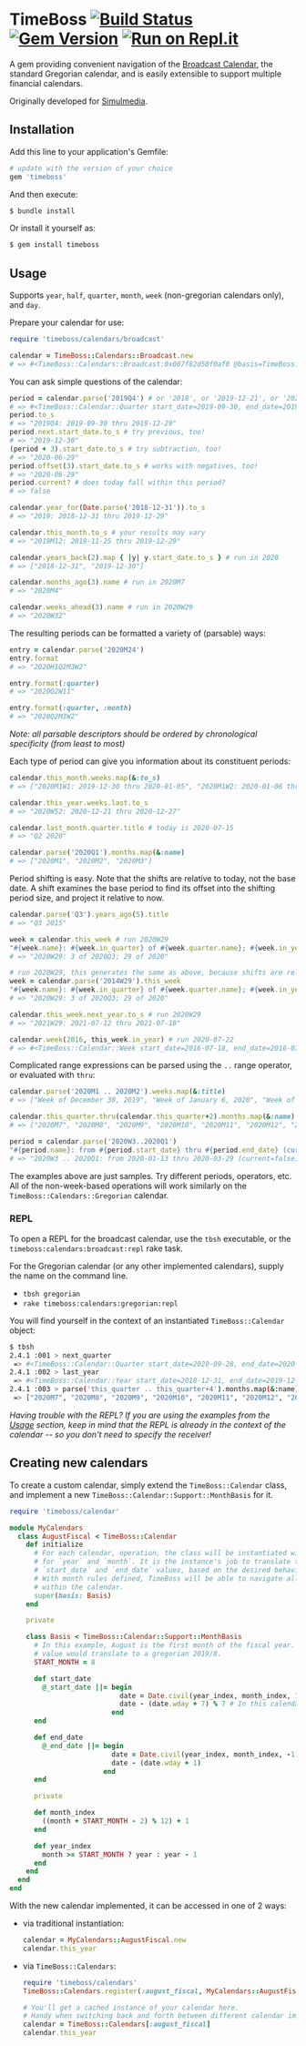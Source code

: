 # TimeBoss [![Build Status](https://travis-ci.com/kevinstuffandthings/timeboss.svg?branch=master)](https://travis-ci.com/kevinstuffandthings/timeboss) [![Gem Version](https://badge.fury.io/rb/timeboss.svg)](https://badge.fury.io/rb/timeboss) [![Run on Repl.it](https://repl.it/badge/github/kevinstuffandthings/timeboss)](https://repl.it/github/kevinstuffandthings/timeboss)

A gem providing convenient navigation of the [Broadcast Calendar](https://en.wikipedia.org/wiki/Broadcast_calendar), the standard Gregorian calendar, and is easily extensible to support multiple financial calendars.

Originally developed for [Simulmedia](https://simulmedia.com).

## Installation
Add this line to your application's Gemfile:

```ruby
# update with the version of your choice
gem 'timeboss'
```

And then execute:

```bash
$ bundle install
```

Or install it yourself as:

```bash
$ gem install timeboss
```

## Usage
Supports `year`, `half`, `quarter`, `month`, `week` (non-gregorian calendars only), and `day`.

Prepare your calendar for use:

```ruby
require 'timeboss/calendars/broadcast'

calendar = TimeBoss::Calendars::Broadcast.new
# => #<TimeBoss::Calendars::Broadcast:0x007f82d50f0af0 @basis=TimeBoss::Calendars::Broadcast::Basis>
```

You can ask simple questions of the calendar:

```ruby
period = calendar.parse('2019Q4') # or '2018', or '2019-12-21', or '2020W32', or '2020M3W2'
# => #<TimeBoss::Calendar::Quarter start_date=2019-09-30, end_date=2019-12-29>
period.to_s
# => "2019Q4: 2019-09-30 thru 2019-12-29"
period.next.start_date.to_s # try previous, too!
# => "2019-12-30"
(period + 3).start_date.to_s # try subtraction, too!
# => "2020-06-29"
period.offset(3).start_date.to_s # works with negatives, too!
# => "2020-06-29"
period.current? # does today fall within this period?
# => false

calendar.year_for(Date.parse('2018-12-31')).to_s
# => "2019: 2018-12-31 thru 2019-12-29"

calendar.this_month.to_s # your results may vary
# => "2019M12: 2019-11-25 thru 2019-12-29"

calendar.years_back(2).map { |y| y.start_date.to_s } # run in 2020
# => ["2018-12-31", "2019-12-30"]

calendar.months_ago(3).name # run in 2020M7
# => "2020M4"

calendar.weeks_ahead(3).name # run in 2020W29
# => "2020W32"
```

The resulting periods can be formatted a variety of (parsable) ways:

```ruby
entry = calendar.parse('2020M24')
entry.format
# => "2020H1Q2M3W2"

entry.format(:quarter)
# => "2020Q2W11"

entry.format(:quarter, :month)
# => "2020Q2M3W2"
```

_Note: all parsable descriptors should be ordered by chronological specificity (from least to most)_

Each type of period can give you information about its constituent periods:

```ruby
calendar.this_month.weeks.map(&:to_s)
# => ["2020M1W1: 2019-12-30 thru 2020-01-05", "2020M1W2: 2020-01-06 thru 2020-01-12", "2020M1W3: 2020-01-13 thru 2020-01-19", "2020M1W4: 2020-01-20 thru 2020-01-26"]

calendar.this_year.weeks.last.to_s
# => "2020W52: 2020-12-21 thru 2020-12-27"

calendar.last_month.quarter.title # today is 2020-07-15
# => "Q2 2020"

calendar.parse('2020Q1').months.map(&:name)
# => ["2020M1", "2020M2", "2020M3"]
```

Period shifting is easy. Note that the shifts are relative to today, not the base date. A shift examines the base period to find its offset into the shifting period size, and project it relative to now.

```ruby
calendar.parse('Q3').years_ago(5).title
# => "Q3 2015"

week = calendar.this_week # run 2020W29
"#{week.name}: #{week.in_quarter} of #{week.quarter.name}; #{week.in_year} of #{week.year.name}"
# => "2020W29: 3 of 2020Q3; 29 of 2020"

# run 2020W29, this generates the same as above, because shifts are relative to date run!
week = calendar.parse('2014W29').this_week
"#{week.name}: #{week.in_quarter} of #{week.quarter.name}; #{week.in_year} of #{week.year.name}"
# => "2020W29: 3 of 2020Q3; 29 of 2020"

calendar.this_week.next_year.to_s # run 2020W29
# => "2021W29: 2021-07-12 thru 2021-07-18"

calendar.week(2016, this_week.in_year) # run 2020-07-22
# => #<TimeBoss::Calendar::Week start_date=2016-07-18, end_date=2016-07-24>
```

Complicated range expressions can be parsed using the `..` range operator, or evaluated with `thru`:

```ruby
calendar.parse('2020M1 .. 2020M2').weeks.map(&:title)
# => ["Week of December 30, 2019", "Week of January 6, 2020", "Week of January 13, 2020", "Week of January 20, 2020", "Week of January 27, 2020", "Week of February 3, 2020", "Week of February 10, 2020", "Week of February 17, 2020"]

calendar.this_quarter.thru(calendar.this_quarter+2).months.map(&:name) # run in 2020Q3
# => ["2020M7", "2020M8", "2020M9", "2020M10", "2020M11", "2020M12", "2021M1", "2021M2", "2021M3"]

period = calendar.parse('2020W3..2020Q1')
"#{period.name}: from #{period.start_date} thru #{period.end_date} (current=#{period.current?})"
# => "2020W3 .. 2020Q1: from 2020-01-13 thru 2020-03-29 (current=false)"
```

The examples above are just samples. Try different periods, operators, etc. All of the non-week-based operations will work similarly on the `TimeBoss::Calendars::Gregorian` calendar.

### REPL
To open a REPL for the broadcast calendar, use the `tbsh` executable, or the `timeboss:calendars:broadcast:repl` rake task.

For the Gregorian calendar (or any other implemented calendars), supply the name on the command line.
- `tbsh gregorian`
- `rake timeboss:calendars:gregorian:repl`

You will find yourself in the context of an instantiated `TimeBoss::Calendar` object:

```bash
$ tbsh
2.4.1 :001 > next_quarter
 => #<TimeBoss::Calendar::Quarter start_date=2020-09-28, end_date=2020-12-27>
2.4.1 :002 > last_year
 => #<TimeBoss::Calendar::Year start_date=2018-12-31, end_date=2019-12-29>
2.4.1 :003 > parse('this_quarter .. this_quarter+4').months.map(&:name)
 => ["2020M7", "2020M8", "2020M9", "2020M10", "2020M11", "2020M12", "2021M1", "2021M2", "2021M3", "2021M4", "2021M5", "2021M6", "2021M7", "2021M8", "2021M9"]
```

_Having trouble with the REPL? If you are using the examples from the [Usage](#Usage) section, keep in mind that the REPL is already in the context of the calendar -- so you don't need to specify the receiver!_

## Creating new calendars
To create a custom calendar, simply extend the `TimeBoss::Calendar` class, and implement a new `TimeBoss::Calendar::Support::MonthBasis` for it.

```ruby
require 'timeboss/calendar'

module MyCalendars
  class AugustFiscal < TimeBoss::Calendar
    def initialize
      # For each calendar, operation, the class will be instantiated with an ordinal value
      # for `year` and `month`. It is the instance's job to translate those ordinals into
      # `start_date` and `end_date` values, based on the desired behavior of the calendar.
      # With month rules defined, TimeBoss will be able to navigate all the relative periods
      # within the calendar.
      super(basis: Basis)
    end

    private

    class Basis < TimeBoss::Calendar::Support::MonthBasis
      # In this example, August is the first month of the fiscal year. So an incoming 2020/1
      # value would translate to a gregorian 2019/8.
      START_MONTH = 8

      def start_date
        @_start_date ||= begin
                           date = Date.civil(year_index, month_index, 1)
                           date - (date.wday + 7) % 7 # In this calendar, months start Sunday.
                         end
      end

      def end_date
        @_end_date ||= begin
                         date = Date.civil(year_index, month_index, -1)
                         date - (date.wday + 1)
                       end
      end

      private

      def month_index
        ((month + START_MONTH - 2) % 12) + 1
      end

      def year_index
        month >= START_MONTH ? year : year - 1
      end
    end
  end
end
```

With the new calendar implemented, it can be accessed in one of 2 ways:

- via traditional instantiation:

    ```ruby
    calendar = MyCalendars::AugustFiscal.new
    calendar.this_year
    ```

- via `TimeBoss::Calendars`:

    ```ruby
    require 'timeboss/calendars'
    TimeBoss::Calendars.register(:august_fiscal, MyCalendars::AugustFiscal)

    # You'll get a cached instance of your calendar here.
    # Handy when switching back and forth between different calendar implementations.
    calendar = TimeBoss::Calendars[:august_fiscal]
    calendar.this_year
    ```

